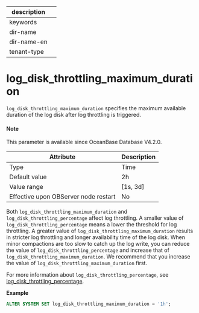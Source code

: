 |description||
|---|---|
|keywords||
|dir-name||
|dir-name-en||
|tenant-type||

# log_disk_throttling_maximum_duration

`log_disk_throttling_maximum_duration` specifies the maximum available duration of the log disk after log throttling is triggered. 

<main id="notice" type='explain'>

<h4>Note</h4>

<p>This parameter is available since OceanBase Database V4.2.0. </p>

</main>

| **Attribute** | **Description** |
| --- | --- |
| Type | Time |
| Default value | 2h |
| Value range | [1s, 3d] |
| Effective upon OBServer node restart | No |

Both `log_disk_throttling_maximum_duration` and `log_disk_throttling_percentage` affect log throttling. A smaller value of `log_disk_throttling_percentage` means a lower the threshold for log throttling. A greater value of `log_disk_throttling_maximum_duration` results in stricter log throttling and longer availability time of the log disk. When minor compactions are too slow to catch up the log write, you can reduce the value of `log_disk_throttling_percentage` and increase that of `log_disk_throttling_maximum_duration`. We recommend that you increase the value of `log_disk_throttling_maximum_duration` first. 

For more information about `log_disk_throttling_percentage`, see [log_disk_throttling_percentage](6600.log_disk_throttling_percentage.md). 

**Example**

```sql
ALTER SYSTEM SET log_disk_throttling_maximum_duration = '1h';
```
